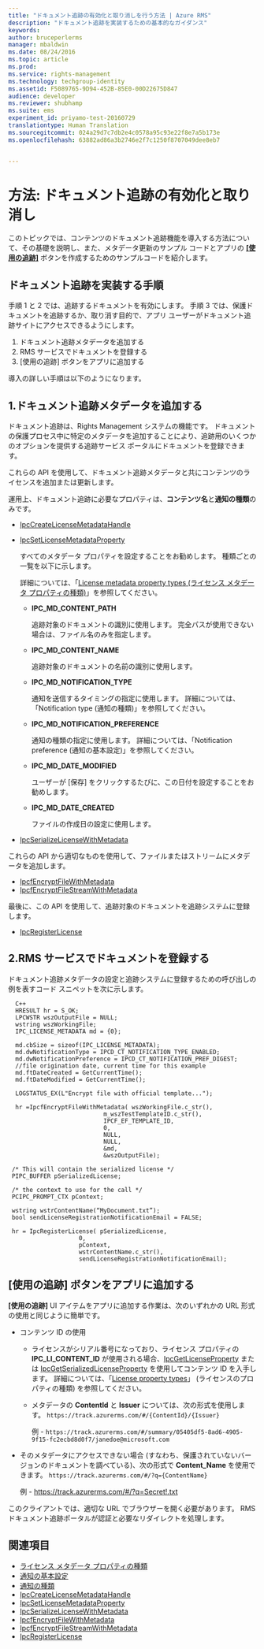 ```yaml
---
title: "ドキュメント追跡の有効化と取り消しを行う方法 | Azure RMS"
description: "ドキュメント追跡を実装するための基本的なガイダンス"
keywords: 
author: bruceperlerms
manager: mbaldwin
ms.date: 08/24/2016
ms.topic: article
ms.prod: 
ms.service: rights-management
ms.technology: techgroup-identity
ms.assetid: F5089765-9D94-452B-85E0-00D22675D847
audience: developer
ms.reviewer: shubhamp
ms.suite: ems
experiment_id: priyamo-test-20160729
translationtype: Human Translation
ms.sourcegitcommit: 024a29d7c7db2e4c0578a95c93e22f8e7a5b173e
ms.openlocfilehash: 63882ad86a3b2746e2f7c1250f8707049dee8eb7


---
```


# 方法: ドキュメント追跡の有効化と取り消し

このトピックでは、コンテンツのドキュメント追跡機能を導入する方法について、その基礎を説明し、また、メタデータ更新のサンプル コードとアプリの [**[使用の追跡]**](#add-a-track-usage-button-to-your-app) ボタンを作成するためのサンプルコードを紹介します。

## ドキュメント追跡を実装する手順

手順 1 と 2 では、追跡するドキュメントを有効にします。 手順 3 では、保護ドキュメントを追跡するか、取り消す目的で、アプリ ユーザーがドキュメント追跡サイトにアクセスできるようにします。

1. ドキュメント追跡メタデータを追加する
2. RMS サービスでドキュメントを登録する
3. [使用の追跡] ボタンをアプリに追加する

導入の詳しい手順は以下のようになります。

## 1.ドキュメント追跡メタデータを追加する

ドキュメント追跡は、Rights Management システムの機能です。 ドキュメントの保護プロセス中に特定のメタデータを追加することにより、追跡用のいくつかのオプションを提供する追跡サービス ポータルにドキュメントを登録できます。

これらの API を使用して、ドキュメント追跡メタデータと共にコンテンツのライセンスを追加または更新します。


運用上、ドキュメント追跡に必要なプロパティは、**コンテンツ名**と**通知の種類**のみです。


- [IpcCreateLicenseMetadataHandle](/rights-management/sdk/2.1/api/win/functions#msipc_ipccreatelicensemetadatahandle)
- [IpcSetLicenseMetadataProperty](/rights-management/sdk/2.1/api/win/functions#msipc_ipcsetlicensemetadataproperty)

  すべてのメタデータ プロパティを設定することをお勧めします。 種類ごとの一覧を以下に示します。

  詳細については、「[License metadata property types (ライセンス メタデータ プロパティの種類)](/rights-management/sdk/2.1/api/win/constants#msipc_license_metadata_property_types)」を参照してください。

  - **IPC_MD_CONTENT_PATH**

    追跡対象のドキュメントの識別に使用します。 完全パスが使用できない場合は、ファイル名のみを指定します。

  - **IPC_MD_CONTENT_NAME**

    追跡対象のドキュメントの名前の識別に使用します。

  - **IPC_MD_NOTIFICATION_TYPE**

    通知を送信するタイミングの指定に使用します。 詳細については、「Notification type (通知の種類)」を参照してください。

  - **IPC_MD_NOTIFICATION_PREFERENCE**

    通知の種類の指定に使用します。 詳細については、「Notification preference (通知の基本設定)」を参照してください。

  - **IPC_MD_DATE_MODIFIED**

    ユーザーが [保存] をクリックするたびに、この日付を設定することをお勧めします。

  - **IPC_MD_DATE_CREATED**

    ファイルの作成日の設定に使用します。

- [IpcSerializeLicenseWithMetadata](/rights-management/sdk/2.1/api/win/functions#msipc_ipcserializelicensemetadata)

これらの API から適切なものを使用して、ファイルまたはストリームにメタデータを追加します。

- [IpcfEncryptFileWithMetadata](/rights-management/sdk/2.1/api/win/functions#msipc_ipcfencryptfilewithmetadata)
- [IpcfEncryptFileStreamWithMetadata](/rights-management/sdk/2.1/api/win/functions#msipc_ipcfencryptfilestreamwithmetadata)

最後に、この API を使用して、追跡対象のドキュメントを追跡システムに登録します。

- [IpcRegisterLicense](/rights-management/sdk/2.1/api/win/functions#msipc_ipcregisterlicense)


## 2.RMS サービスでドキュメントを登録する

ドキュメント追跡メタデータの設定と追跡システムに登録するための呼び出しの例を表すコード スニペットを次に示します。

      C++
      HRESULT hr = S_OK;
      LPCWSTR wszOutputFile = NULL;
      wstring wszWorkingFile;
      IPC_LICENSE_METADATA md = {0};

      md.cbSize = sizeof(IPC_LICENSE_METADATA);
      md.dwNotificationType = IPCD_CT_NOTIFICATION_TYPE_ENABLED;
      md.dwNotificationPreference = IPCD_CT_NOTIFICATION_PREF_DIGEST;
      //file origination date, current time for this example
      md.ftDateCreated = GetCurrentTime();
      md.ftDateModified = GetCurrentTime();

      LOGSTATUS_EX(L"Encrypt file with official template...");

      hr =IpcfEncryptFileWithMetadata( wszWorkingFile.c_str(),
                               m_wszTestTemplateID.c_str(),
                               IPCF_EF_TEMPLATE_ID,
                               0,
                               NULL,
                               NULL,
                               &md,
                               &wszOutputFile);

     /* This will contain the serialized license */
     PIPC_BUFFER pSerializedLicense;

     /* the context to use for the call */
     PCIPC_PROMPT_CTX pContext;

     wstring wstrContentName(“MyDocument.txt”);
     bool sendLicenseRegistrationNotificationEmail = FALSE;

     hr = IpcRegisterLicense( pSerializedLicense,
                        0,
                        pContext,
                        wstrContentName.c_str(),
                        sendLicenseRegistrationNotificationEmail);

## **[使用の追跡]** ボタンをアプリに追加する

**[使用の追跡]** UI アイテムをアプリに追加する作業は、次のいずれかの URL 形式の使用と同じように簡単です。

- コンテンツ ID の使用
  - ライセンスがシリアル番号になっており、ライセンス プロパティの **IPC_LI_CONTENT_ID** が使用される場合、[IpcGetLicenseProperty](/rights-management/sdk/2.1/api/win/functions#msipc_ipcgetlicenseproperty) または [IpcGetSerializedLicenseProperty](/rights-management/sdk/2.1/api/win/functions#msipc_ipcgetserializedlicenseproperty) を使用してコンテンツ ID を入手します。 詳細については、「[License property types](/rights-management/sdk/2.1/api/win/constants#msipc_license_property_types)」 (ライセンスのプロパティの種類) を参照してください。
  - メタデータの **ContentId** と **Issuer** については、次の形式を使用します。 `https://track.azurerms.com/#/{ContentId}/{Issuer}`

    例 - `https://track.azurerms.com/#/summary/05405df5-8ad6-4905-9f15-fc2ecbd8d0f7/janedoe@microsoft.com`

- そのメタデータにアクセスできない場合 (すなわち、保護されていないバージョンのドキュメントを調べている)、次の形式で **Content_Name** を使用できます。 `https://track.azurerms.com/#/?q={ContentName}`

  例 - https://track.azurerms.com/#/?q=Secret!.txt

このクライアントでは、適切な URL でブラウザーを開く必要があります。 RMS ドキュメント追跡ポータルが認証と必要なリダイレクトを処理します。

## 関連項目

* [ライセンス メタデータ プロパティの種類](/rights-management/sdk/2.1/api/win/constants#msipc_license_metadata_property_types)
* [通知の基本設定](/rights-management/sdk/2.1/api/win/constants#msipc_notification_preference)
* [通知の種類](/rights-management/sdk/2.1/api/win/constants#msipc_notification_type)
* [IpcCreateLicenseMetadataHandle](/rights-management/sdk/2.1/api/win/functions#msipc_ipccreatelicensemetadatahandle)
* [IpcSetLicenseMetadataProperty](/rights-management/sdk/2.1/api/win/functions#msipc_ipcsetlicensemetadataproperty)
* [IpcSerializeLicenseWithMetadata](/rights-management/sdk/2.1/api/win/functions#msipc_ipcserializelicensemetadata)
* [IpcfEncryptFileWithMetadata](/rights-management/sdk/2.1/api/win/functions#msipc_ipcfencryptfilewithmetadata)
* [IpcfEncryptFileStreamWithMetadata](/rights-management/sdk/2.1/api/win/functions#msipc_ipcfencryptfilestreamwithmetadata)
* [IpcRegisterLicense](/rights-management/sdk/2.1/api/win/functions#msipc_ipcregisterlicense)

 



<!--HONumber=Aug16_HO4-->


